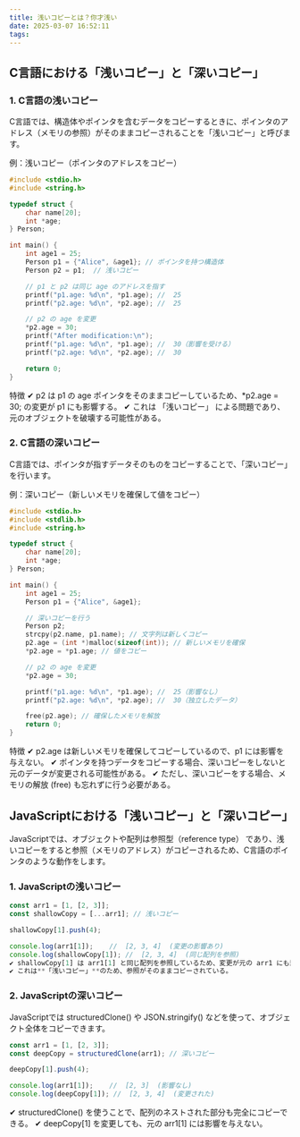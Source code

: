 ```yaml
---
title: 浅いコピーとは？你才浅い
date: 2025-03-07 16:52:11
tags:
---
```



## C言語における「浅いコピー」と「深いコピー」
### 1. C言語の浅いコピー
C言語では、構造体やポインタを含むデータをコピーするときに、ポインタのアドレス（メモリの参照）がそのままコピーされることを「浅いコピー」と呼びます。

例：浅いコピー（ポインタのアドレスをコピー）
```C
#include <stdio.h>
#include <string.h>

typedef struct {
    char name[20];
    int *age;
} Person;

int main() {
    int age1 = 25;
    Person p1 = {"Alice", &age1}; // ポインタを持つ構造体
    Person p2 = p1;  // 浅いコピー

    // p1 と p2 は同じ age のアドレスを指す
    printf("p1.age: %d\n", *p1.age); //  25
    printf("p2.age: %d\n", *p2.age); //  25

    // p2 の age を変更
    *p2.age = 30;
    printf("After modification:\n");
    printf("p1.age: %d\n", *p1.age); //  30（影響を受ける）
    printf("p2.age: %d\n", *p2.age); //  30

    return 0;
}
```
特徴
✔ p2 は p1 の age ポインタをそのままコピーしているため、*p2.age = 30; の変更が p1 にも影響する。
✔ これは 「浅いコピー」 による問題であり、元のオブジェクトを破壊する可能性がある。

### 2. C言語の深いコピー
C言語では、ポインタが指すデータそのものをコピーすることで、「深いコピー」を行います。

例：深いコピー（新しいメモリを確保して値をコピー）
```C
#include <stdio.h>
#include <stdlib.h>
#include <string.h>

typedef struct {
    char name[20];
    int *age;
} Person;

int main() {
    int age1 = 25;
    Person p1 = {"Alice", &age1}; 

    // 深いコピーを行う
    Person p2;
    strcpy(p2.name, p1.name); // 文字列は新しくコピー
    p2.age = (int *)malloc(sizeof(int)); // 新しいメモリを確保
    *p2.age = *p1.age; // 値をコピー

    // p2 の age を変更
    *p2.age = 30;

    printf("p1.age: %d\n", *p1.age); //  25（影響なし）
    printf("p2.age: %d\n", *p2.age); //  30（独立したデータ）

    free(p2.age); // 確保したメモリを解放
    return 0;
}
```
特徴
✔ p2.age は新しいメモリを確保してコピーしているので、p1 には影響を与えない。
✔ ポインタを持つデータをコピーする場合、深いコピーをしないと元のデータが変更される可能性がある。
✔ ただし、深いコピーをする場合、メモリの解放 (free) も忘れずに行う必要がある。

## JavaScriptにおける「浅いコピー」と「深いコピー」
JavaScriptでは、オブジェクトや配列は参照型（reference type） であり、浅いコピーをすると参照（メモリのアドレス）がコピーされるため、C言語のポインタのような動作をします。

### 1. JavaScriptの浅いコピー
```javascript
const arr1 = [1, [2, 3]];
const shallowCopy = [...arr1]; // 浅いコピー

shallowCopy[1].push(4);

console.log(arr1[1]);    //  [2, 3, 4]  (変更の影響あり)
console.log(shallowCopy[1]); //  [2, 3, 4]  (同じ配列を参照)
✔ shallowCopy[1] は arr1[1] と同じ配列を参照しているため、変更が元の arr1 にも影響する。
✔ これは**「浅いコピー」**のため、参照がそのままコピーされている。
```
### 2. JavaScriptの深いコピー
JavaScriptでは structuredClone() や JSON.stringify() などを使って、オブジェクト全体をコピーできます。

```javascript
const arr1 = [1, [2, 3]];
const deepCopy = structuredClone(arr1); // 深いコピー

deepCopy[1].push(4);

console.log(arr1[1]);    //  [2, 3]  (影響なし)
console.log(deepCopy[1]); //  [2, 3, 4]  (変更された)
```
✔ structuredClone() を使うことで、配列のネストされた部分も完全にコピーできる。
✔ deepCopy[1] を変更しても、元の arr1[1] には影響を与えない。

